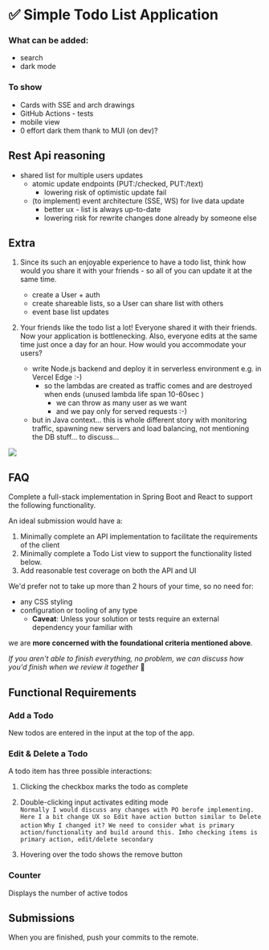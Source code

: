 # ✅  Simple Todo List Application


### What can be added:
- search
- dark mode
        
### To show
 - Cards with SSE and arch drawings
 - GitHub Actions - tests
 - mobile view
 - 0 effort dark them thank to MUI (on dev)?

## Rest Api reasoning
 - shared list for multiple users updates
   - atomic update endpoints (PUT:/checked, PUT:/text)
     - lowering risk of optimistic update fail
   - (to implement) event architecture (SSE, WS) for live data update
     - better ux - list is always up-to-date
     - lowering risk for rewrite changes done already by someone else

## Extra

1. Since its such an enjoyable experience to have a todo list, think how would you share it with your friends - so all of you can update it at the same time.
   
   - create a User + auth
   - create shareable lists, so a User can share list with others
   - event base list updates

2. Your friends like the todo list a lot! Everyone shared it with their friends. Now your application is bottlenecking.
   Also, everyone edits at the same time just once a day for an hour. How would you accommodate your users?

   - write Node.js backend and deploy it in serverless environment e.g. in Vercel Edge :-)
       - so the lambdas are created as traffic comes and are destroyed when ends (unused lambda life span 10-60sec ) 
         - we can throw as many user as we want
         - and we pay only for served requests :-)
   - but in Java context... this is whole different story with monitoring traffic, spawning new servers and load balancing, not mentioning the DB stuff... to discuss...


![](todo.png)

## FAQ

Complete a full-stack implementation in Spring Boot and React to support the following functionality.

An ideal submission would have a:

1.  Minimally complete an API implementation to facilitate the requirements of the client
2.  Minimally complete a Todo List view to support the functionality listed below.
3.  Add reasonable test coverage on both the API and UI

We'd prefer not to take up more than 2 hours of your time, so no need for:
- any CSS styling
- configuration or tooling of any type
    - **Caveat**: Unless your solution or tests require an external dependency your familiar with

we are **more concerned with the foundational criteria mentioned above**.

_If you aren't able to finish everything, no problem, we can discuss how you'd finish when we review it together_ 🙂

## Functional Requirements

### Add a Todo

New todos are entered in the input at the top of the app.

### Edit & Delete a Todo

A todo item has three possible interactions:

1. Clicking the checkbox marks the todo as complete

2. Double-clicking input activates editing mode  
`Normally I would discuss any changes with PO berofe implementing. Here I a bit change UX so Edit have action button similar to Delete action`
`Why I changed it? We need to consider what is primary action/functionality and build around this. Imho checking items is primary action, edit/delete secondary`

3. Hovering over the todo shows the remove button

### Counter

Displays the number of active todos

## Submissions

When you are finished, push your commits to the remote.
